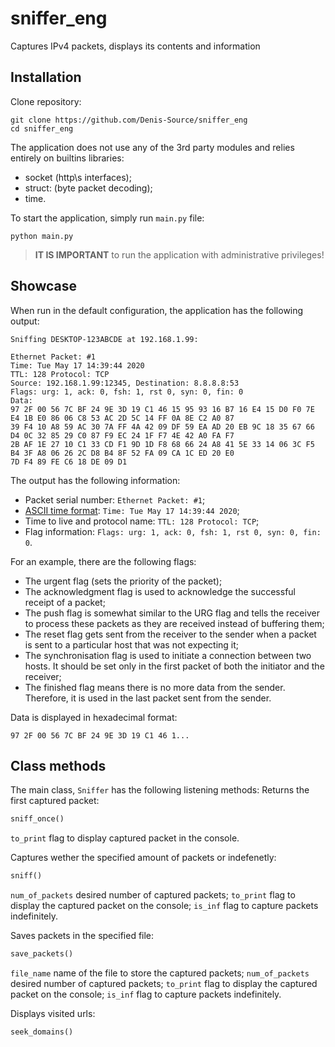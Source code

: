 # sniffer_eng
Captures IPv4 packets, displays its contents and information

## Installation

Clone repository:
```shell
git clone https://github.com/Denis-Source/sniffer_eng
cd sniffer_eng
```
The application does not use any of the 3rd party modules and relies entirely on builtins libraries:
- socket (http\s interfaces);
- struct: (byte packet decoding);
- time.

To start the application, simply run `main.py` file:
```shell
python main.py
```
> **IT IS IMPORTANT** to run the application with administrative privileges!

## Showcase
When run in the default configuration, the application has the following output:
```shell
Sniffing DESKTOP-123ABCDE at 192.168.1.99:

Ethernet Packet: #1
Time: Tue May 17 14:39:44 2020
TTL: 128 Protocol: TCP
Source: 192.168.1.99:12345, Destination: 8.8.8.8:53
Flags: urg: 1, ack: 0, fsh: 1, rst 0, syn: 0, fin: 0
Data: 
97 2F 00 56 7C BF 24 9E 3D 19 C1 46 15 95 93 16 B7 16 E4 15 D0 F0 7E E4 1B E0 86 06 C8 53 AC 2D 5C 14 FF 0A 8E C2 A0 87 
39 F4 10 A8 59 AC 30 7A FF 4A 42 09 DF 59 EA AD 20 EB 9C 18 35 67 66 D4 0C 32 85 29 C0 87 F9 EC 24 1F F7 4E 42 A0 FA F7 
2B AF 1E 27 10 C1 33 CD F1 9D 1D F8 68 66 24 A8 41 5E 33 14 06 3C F5 B4 3F A8 06 26 2C D8 B4 8F 52 FA 09 CA 1C ED 20 E0 
7D F4 89 FE C6 18 DE 09 D1 
```

The output has the following information:
- Packet serial number: `Ethernet Packet: #1`;
- [ASCII time format](https://docs.python.org/3/library/time.html#time.asctime): `Time: Tue May 17 14:39:44 2020`;
- Time to live and protocol name: `TTL: 128 Protocol: TCP`;
- Flag information: `Flags: urg: 1, ack: 0, fsh: 1, rst 0, syn: 0, fin: 0`.

For an example, there are the following flags:
- The urgent flag (sets the priority of the packet);
- The acknowledgment flag is used to acknowledge the successful receipt of a packet;
- The push flag is somewhat similar to the URG flag and tells the receiver to process these packets as they are received instead of buffering them;
- The reset flag gets sent from the receiver to the sender when a packet is sent to a particular host that was not expecting it;
- The synchronisation flag is used to initiate a connection between two hosts. It should be set only in the first packet of both the initiator and the receiver;
- The finished flag means there is no more data from the sender. Therefore, it is used in the last packet sent from the sender.

Data is displayed in hexadecimal format:
```
97 2F 00 56 7C BF 24 9E 3D 19 C1 46 1...
```

## Class methods

The main class, `Sniffer` has the following listening methods:
Returns the first captured packet:
```python
sniff_once()
```
`to_print` flag to display captured packet in the console.

Captures wether the specified amount of packets or indefenetly:
```python
sniff()
```
`num_of_packets` desired number of captured packets;
`to_print` flag to display the captured packet on the console;
`is_inf` flag to capture packets indefinitely.

Saves packets in the specified file:
```python
save_packets()
```

`file_name` name of the file to store the captured packets;
`num_of_packets` desired number of captured packets;
`to_print` flag to display the captured packet on the console;
`is_inf` flag to capture packets indefinitely.

Displays visited urls:
```python
seek_domains()
```
